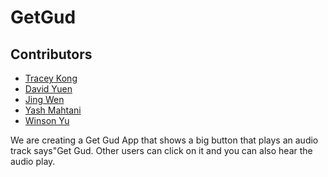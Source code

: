 # GetGud

## Contributors

- [Tracey Kong](https://github.com/TraceyKong)
- [David Yuen](https://github.com/davidy9000)
- [Jing Wen](https://github.com/)
- [Yash Mahtani](https://github.com/gasperjw1)
- [Winson Yu](https://github.com/winson65)

We are creating a Get Gud App that shows a big button that plays an audio track says"Get Gud.
Other users can click on it and you can also hear the audio play.
